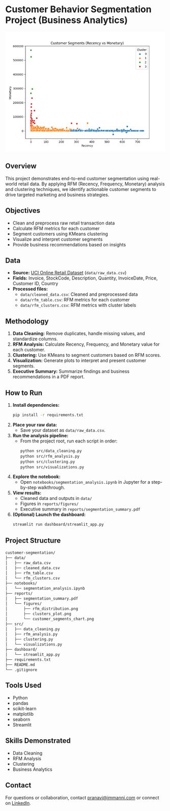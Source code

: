 # Customer Behavior Segmentation Project (Business Analytics)

![Preview](reports/figures/clusters_plot.png)

## Overview
This project demonstrates end-to-end customer segmentation using real-world retail data. By applying RFM (Recency, Frequency, Monetary) analysis and clustering techniques, we identify actionable customer segments to drive targeted marketing and business strategies.

## Objectives
- Clean and preprocess raw retail transaction data
- Calculate RFM metrics for each customer
- Segment customers using KMeans clustering
- Visualize and interpret customer segments
- Provide business recommendations based on insights

## Data
- **Source:** [UCI Online Retail Dataset](https://archive.ics.uci.edu/ml/datasets/Online+Retail) (`data/raw_data.csv`)
- **Fields:** Invoice, StockCode, Description, Quantity, InvoiceDate, Price, Customer ID, Country
- **Processed files:**
  - `data/cleaned_data.csv`: Cleaned and preprocessed data
  - `data/rfm_table.csv`: RFM metrics for each customer
  - `data/rfm_clusters.csv`: RFM metrics with cluster labels

## Methodology
1. **Data Cleaning:** Remove duplicates, handle missing values, and standardize columns.
2. **RFM Analysis:** Calculate Recency, Frequency, and Monetary value for each customer.
3. **Clustering:** Use KMeans to segment customers based on RFM scores.
4. **Visualization:** Generate plots to interpret and present customer segments.
5. **Executive Summary:** Summarize findings and business recommendations in a PDF report.

## How to Run
1. **Install dependencies:**
   ```bash
   pip install -r requirements.txt
   ```
2. **Place your raw data:**
   - Save your dataset as `data/raw_data.csv`.
3. **Run the analysis pipeline:**
   - From the project root, run each script in order:
     ```bash
     python src/data_cleaning.py
     python src/rfm_analysis.py
     python src/clustering.py
     python src/visualizations.py
     ```
4. **Explore the notebook:**
   - Open `notebooks/segmentation_analysis.ipynb` in Jupyter for a step-by-step walkthrough.
5. **View results:**
   - Cleaned data and outputs in `data/`
   - Figures in `reports/figures/`
   - Executive summary in `reports/segmentation_summary.pdf`
6. **(Optional) Launch the dashboard:**
   ```bash
   streamlit run dashboard/streamlit_app.py
   ```

## Project Structure
```
customer-segmentation/
├── data/
│   ├── raw_data.csv
│   ├── cleaned_data.csv
│   ├── rfm_table.csv
│   └── rfm_clusters.csv
├── notebooks/
│   └── segmentation_analysis.ipynb
├── reports/
│   ├── segmentation_summary.pdf
│   └── figures/
│       ├── rfm_distribution.png
│       ├── clusters_plot.png
│       └── customer_segments_chart.png
├── src/
│   ├── data_cleaning.py
│   ├── rfm_analysis.py
│   ├── clustering.py
│   └── visualizations.py
├── dashboard/
│   └── streamlit_app.py
├── requirements.txt
├── README.md
└── .gitignore
```

## Tools Used
- Python
- pandas
- scikit-learn
- matplotlib
- seaborn
- Streamlit

## Skills Demonstrated
- Data Cleaning
- RFM Analysis
- Clustering
- Business Analytics

## Contact
For questions or collaboration, contact [pranavi@immanni.com](mailto:pranavi@immanni.com) or connect on [LinkedIn](https://www.linkedin.com/in/pranavi-immanni-ab04a823b).
